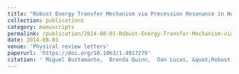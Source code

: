 ```yaml
---
title: "Robust Energy Transfer Mechanism via Precession Resonance in Nonlinear Turbulent Wave Systems"
collection: publications
category: manuscripts
permalink: /publication/2014-08-01-Robust-Energy-Transfer-Mechanism-via-Precession-Resonance-in-Nonlinear-Turbulent-Wave-Systems
date: 2014-08-01
venue: 'Physical review letters'
paperurl: 'https://doi.org/10.1063/1.4917279'
citation: ' Miguel Bustamante,  Brenda Quinn,  Dan Lucas, &quot;Robust Energy Transfer Mechanism via Precession Resonance in Nonlinear Turbulent Wave Systems.&quot; Physical review letters, 2014.'
---
```


